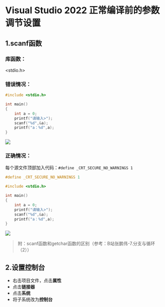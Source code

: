 # Visual Studio 2022 正常编译前的参数调节设置

## 1.scanf函数

### 库函数：

<stdio.h>



### 错误情况：

```c
#include <stdio.h>

int main()
{
    int a = 0;
    printf("请输入>");
    scanf("%d",&a);
    printf("a：%d",a);
}
```

![](https://lqr-1317479009.cos.ap-shanghai.myqcloud.com/vs_scanf.PNG)



### 正确情况：

每个源文件顶部加入代码：`#define _CRT_SECURE_NO_WARNINGS 1`

```c
#define _CRT_SECURE_NO_WARNINGS 1

#include <stdio.h>

int main()
{
    int a = 0;
    printf("请输入>");
    scanf("%d",&a);
    printf("a：%d",a);
}
```

![](https://lqr-1317479009.cos.ap-shanghai.myqcloud.com/vs_scanf2.PNG)



> 附：scanf函数和getchar函数的区别（参考：B站张鹏伟-7.分支与循环（2））





## 2.设置控制台

- 右击项目文件，点击**属性**
- 点击**链接器**
- 点击**系统**
- 将子系统改为**控制台**